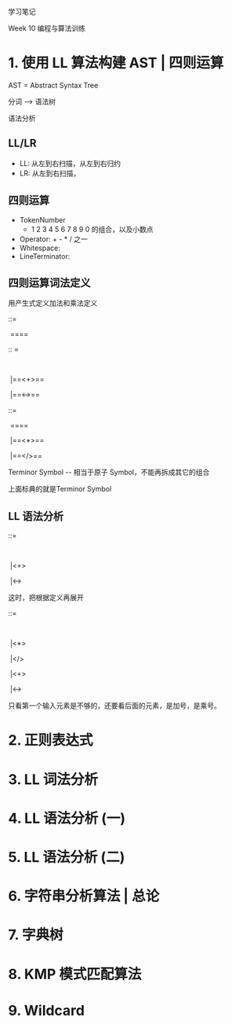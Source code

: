 学习笔记

Week 10  编程与算法训练

# 1. 使用 LL 算法构建 AST | 四则运算

AST = Abstract Syntax Tree

分词 --> 语法树

语法分析

## LL/LR

* LL: 从左到右扫描，从左到右归约
* LR: 从左到右扫描，

## 四则运算

* TokenNumber
  * 1 2 3 4 5 6 7 8 9 0 的组合，以及小数点
* Operator: + - * / 之一
* Whitespace: <SP>
* LineTerminator: <LF><CR>

## 四则运算词法定义

用产生式定义加法和乘法定义

<Expression> ::=

​	<AE>==<EOF>==

<AE> :: =

​	<ME>

​	|<AE>==<+>==<ME>

​	|<AE>==<->==<ME>

<ME>::=

​	==<Number>==

​	|<ME>==<*><Number>==

​	|<ME>==</><Number>==

Terminor Symbol -- 相当于原子 Symbol，不能再拆成其它的组合

上面标典的就是Terminor Symbol

## LL 语法分析

<AE>::=

​	<ME>

​	|<AE><+><ME>

​	|<AE><-><ME>

这时，把<ME>根据定义再展开

<AE>::=

​	<Number>

​	|<ME><*><Number>

​	|<ME></><Number>

​	|<AE><+><ME>

​	|<AE><-><ME>

只看第一个输入元素是不够的，还要看后面的元素，是加号，是乘号。



# 2. 正则表达式



# 3. LL 词法分析



# 4. LL 语法分析 (一)



# 5. LL 语法分析 (二)



# 6. 字符串分析算法  | 总论



# 7. 字典树



# 8. KMP 模式匹配算法

# 9. Wildcard



